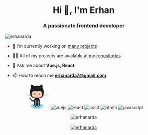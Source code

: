 <h1 align="center">Hi 👋, I'm Erhan</h1>
<h3 align="center">A passionate frontend developer</h3>
<p align="left"> <img src="https://komarev.com/ghpvc/?username=erhanarda" alt="erhanarda" /> </p>

- 🔭 I’m currently working on [many projects](https://github.com/ErhanArda?tab=repositories)

- 👨‍💻 All of my projects are available at [my repositories](https://github.com/ErhanArda?tab=repositories)

- 💬 Ask me about **Vue.js, React**

- 📫 How to reach me **erhanarda7@gmail.com**

<p align="center">
<img src="https://github.com/ErhanArda/ErhanArda/blob/master/Octocat.png" alt=""octocat width="80" height="80"/>
<img src="https://konpa.github.io/devicon/devicon.git/icons/vuejs/vuejs-original-wordmark.svg" alt="vuejs" width="80" height="80"/> <img src="https://konpa.github.io/devicon/devicon.git/icons/react/react-original-wordmark.svg" alt="react" width="80 height="80"/> <img src="https://konpa.github.io/devicon/devicon.git/icons/css3/css3-original-wordmark.svg" alt="css3" width="80" height="80"/> <img src="https://konpa.github.io/devicon/devicon.git/icons/html5/html5-original-wordmark.svg" alt="html5" width="80" height="80"/> <img src="https://konpa.github.io/devicon/devicon.git/icons/javascript/javascript-original.svg" alt="javascript" width="80" height="80"/></p><p align="center"> <img src="https://github-readme-stats.vercel.app/api?username=erhanarda&show_icons=true" alt="erhanarda" /> 
</p>

<p align="center">
<a href="https://linkedin.com/in/erhanarda" target="blank"><img align="center" src="https://cdn.jsdelivr.net/npm/simple-icons@3.0.1/icons/linkedin.svg" alt="erhanarda" height="20" width="20" /></a>
</p>
<!--![image](https://github.com/ErhanArda/ErhanArda/blob/master/index.png)-->
<!--![image](https://github.com/ErhanArda/ErhanArda/blob/master/Octocat.png)-->


<!--
**ErhanArda/ErhanArda** is a ✨ _special_ ✨ repository because its `README.md` (this file) appears on your GitHub profile.

Here are some ideas to get you started:

- 🔭 I’m currently working on ...
- 🌱 I’m currently learning ...
- 👯 I’m looking to collaborate on ...
- 🤔 I’m looking for help with ...
- 💬 Ask me about ...
- 📫 How to reach me: ...
- 😄 Pronouns: ...
- ⚡ Fun fact: ...
-->
